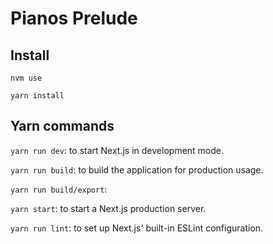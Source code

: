 # Pianos Prelude

## Install

`nvm use`

`yarn install`

## Yarn commands

`yarn run dev`: to start Next.js in development mode.

`yarn run build`: to build the application for production usage.

`yarn run build/export`:

`yarn start`: to start a Next.js production server.

`yarn run lint`: to set up Next.js' built-in ESLint configuration.